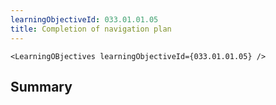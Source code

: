 ```yaml
---
learningObjectiveId: 033.01.01.05
title: Completion of navigation plan
---
```


```tsx eval
<LearningOBjectives learningObjectiveId={033.01.01.05} />
```

## Summary
